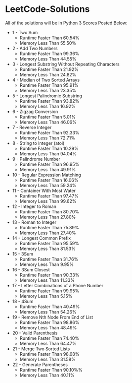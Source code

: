 # LeetCode-Solutions
All of the solutions will be in Python 3
Scores Posted Below:

- 1 - Two Sum
    - Runtime Faster Than 60.54%
    - Memory Less Than 55.50%
- 2 - Add Two Numbers
    - Runtime Faster Than 99.36%
    - Memory Less Than 44.55%
- 3 - Longest Substring Without Repeating Characters
    - Runtime Faster Than 21.92%
    - Memory Less Than 24.82%
- 4 - Median of Two Sorted Arrays
    - Runtime Faster Than 95.91%
    - Memory Less Than 23.35%
- 5 - Longest Palindromic Substring
    - Runtime Faster Than 93.82%
    - Memory Less Than 16.92%
- 6 - Zigzag Conversion
    - Runtime Faster Than 5.01%
    - Memory Less Than 46.06%
- 7 - Reverse Integer
    - Runtime Faster Than 92.33%
    - Memory Less Than 72.71%
- 8 - String to Integer (atoi)
    - Runtime Faster Than 10.29%
    - Memory Less Than 94.04%
- 9 - Palindrome Number
    - Runtime Faster Than 96.95%
    - Memory Less Than 49.91%
- 10 - Regular Expression Matching
    - Runtime Faster Than 16.06%
    - Memory Less Than 59.24%
- 11 - Container With Most Water
    - Runtime Faster Than 97.47%
    - Memory Less Than 99.62%
- 12 - Integer to Roman
    - Runtime Faster Than 80.70%
    - Memory Less Than 27.80%
- 13 - Roman to Integer
    - Runtime Faster Than 75.89%
    - Memory Less Than 27.40%
- 14 - Longest Common Prefix
    - Runtime Faster Than 95.59%
    - Memory Less Than 81.53%
- 15 - 3Sum
    - Runtime Faster Than 31.76%
    - Memory Less Than 9.95%
- 16 - 3Sum Closest
    - Runtime Faster Than 90.33%
    - Memory Less Than 11.33%
- 17 - Letter Combinations of a Phone Number
    - Runtime Faster Than 99.95%
    - Memory Less Than 5.15%
- 18 - 4Sum
    - Runtime Faster Than 40.49%
    - Memory Less Than 54.26%
- 19 - Remove Nth Node From End of List
    - Runtime Faster Than 98.86%
    - Memory Less Than 48.49%
- 20 - Valid Parenthesis
    - Runtime Faster Than 74.40%
    - Memory Less Than 64.47%
- 21 - Merge Two Sorted Lists
    - Runtime Faster Than 98.68%
    - Memory Less Than 31.58%
- 22 - Generate Parentheses
    - Runtime Faster Than 90.10%%
    - Memory Less Than 40.11%
